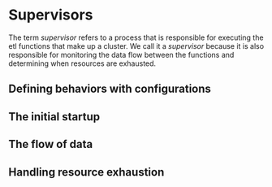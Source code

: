 # Supervisors

The term *supervisor* refers to a process that is responsible for executing the etl functions that make up a cluster. We call it a *supervisor* because it is also responsible for monitoring the data flow between the functions and determining when resources are exhausted.

## Defining behaviors with configurations

## The initial startup

## The flow of data

## Handling resource exhaustion
